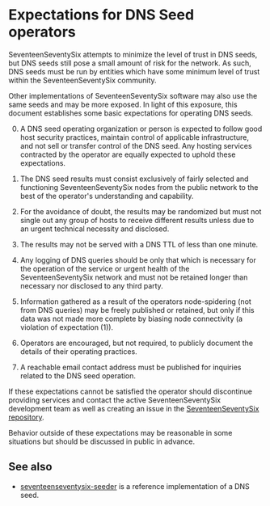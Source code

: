Expectations for DNS Seed operators
====================================

SeventeenSeventySix attempts to minimize the level of trust in DNS seeds,
but DNS seeds still pose a small amount of risk for the network.
As such, DNS seeds must be run by entities which have some minimum
level of trust within the SeventeenSeventySix community.

Other implementations of SeventeenSeventySix software may also use the same
seeds and may be more exposed. In light of this exposure, this
document establishes some basic expectations for operating DNS seeds.

0. A DNS seed operating organization or person is expected to follow good
host security practices, maintain control of applicable infrastructure,
and not sell or transfer control of the DNS seed. Any hosting services
contracted by the operator are equally expected to uphold these expectations.

1. The DNS seed results must consist exclusively of fairly selected and
functioning SeventeenSeventySix nodes from the public network to the best of the
operator's understanding and capability.

2. For the avoidance of doubt, the results may be randomized but must not
single out any group of hosts to receive different results unless due to an
urgent technical necessity and disclosed.

3. The results may not be served with a DNS TTL of less than one minute.

4. Any logging of DNS queries should be only that which is necessary
for the operation of the service or urgent health of the SeventeenSeventySix
network and must not be retained longer than necessary nor disclosed
to any third party.

5. Information gathered as a result of the operators node-spidering
(not from DNS queries) may be freely published or retained, but only
if this data was not made more complete by biasing node connectivity
(a violation of expectation (1)).

6. Operators are encouraged, but not required, to publicly document the
details of their operating practices.

7. A reachable email contact address must be published for inquiries
related to the DNS seed operation.

If these expectations cannot be satisfied the operator should discontinue
providing services and contact the active SeventeenSeventySix development team as well as
creating an issue in the [SeventeenSeventySix repository](https://github.com/seventeenseventysix/seventeenseventysix).

Behavior outside of these expectations may be reasonable in some
situations but should be discussed in public in advance.

See also
----------
- [seventeenseventysix-seeder](https://github.com/seventeenseventysix/seventeenseventysix-seeder) is a reference
  implementation of a DNS seed.
